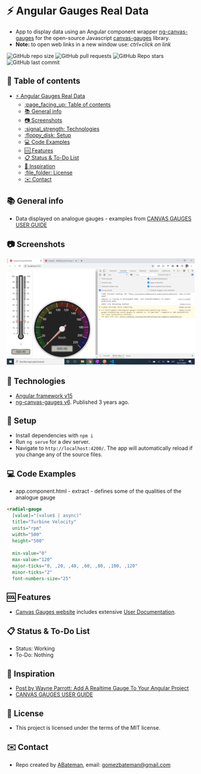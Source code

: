 # :zap: Angular Gauges Real Data

* App to display data using an Angular component wrapper [ng-canvas-gauges](https://www.npmjs.com/package/ng-canvas-gauges) for the open-source Javascript [canvas-gauges](https://canvas-gauges.com/) library.
* **Note:** to open web links in a new window use: _ctrl+click on link_

![GitHub repo size](https://img.shields.io/github/repo-size/AndrewJBateman/angular-gauges-realdata?style=plastic)
![GitHub pull requests](https://img.shields.io/github/issues-pr/AndrewJBateman/angular-gauges-realdata?style=plastic)
![GitHub Repo stars](https://img.shields.io/github/stars/AndrewJBateman/angular-gauges-realdata?style=plastic)
![GitHub last commit](https://img.shields.io/github/last-commit/AndrewJBateman/angular-gauges-realdata?style=plastic)

## :page_facing_up: Table of contents

* [:zap: Angular Gauges Real Data](#zap-angular-gauges-real-data)
  * [:page\_facing\_up: Table of contents](#page_facing_up-table-of-contents)
  * [:books: General info](#books-general-info)
  * [:camera: Screenshots](#camera-screenshots)
  * [:signal\_strength: Technologies](#signal_strength-technologies)
  * [:floppy\_disk: Setup](#floppy_disk-setup)
  * [:computer: Code Examples](#computer-code-examples)
  * [:cool: Features](#cool-features)
  * [:clipboard: Status \& To-Do List](#clipboard-status--to-do-list)
  * [:clap: Inspiration](#clap-inspiration)
  * [:file\_folder: License](#file_folder-license)
  * [:envelope: Contact](#envelope-contact)

## :books: General info

* Data displayed on analogue gauges - examples from [CANVAS GAUGES USER GUIDE](https://canvas-gauges.com/documentation/user-guide/)

## :camera: Screenshots

![Example screenshot](./img/gauges.png)

## :signal_strength: Technologies

* [Angular framework v15](https://angular.io/)
* [ng-canvas-gauges v6](https://www.npmjs.com/package/ng-canvas-gauges). Published 3 years ago.

## :floppy_disk: Setup

* Install dependencies with `npm i`
* Run `ng serve` for a dev server.
* Navigate to `http://localhost:4200/`. The app will automatically reload if you change any of the source files.

## :computer: Code Examples

* app.component.html - extract - defines some of the qualities of the analogue gauge

```html
<radial-gauge
  [value]="(value$ | async)"
  title="Turbine Velocity"
  units="rpm"
  width="500"
  height="500"

  min-value="0"
  max-value="120"
  major-ticks="0, ,20, ,40, ,60, ,80, ,100, ,120"
  minor-ticks="2"
  font-numbers-size="25"
```

## :cool: Features

* [Canvas Gauges website](https://canvas-gauges.com/) includes extensive [User Documentation](https://canvas-gauges.com/documentation/user-guide/).

## :clipboard: Status & To-Do List

* Status: Working
* To-Do: Nothing

## :clap: Inspiration

* [Post by Wayne Parrott: Add A Realtime Gauge To Your Angular Project](http://www.wayneparrott.com/add-a-realtime-gauge-to-your-angular-project/)
* [CANVAS GAUGES USER GUIDE](https://canvas-gauges.com/documentation/user-guide/)

## :file_folder: License

* This project is licensed under the terms of the MIT license.

## :envelope: Contact

* Repo created by [ABateman](https://github.com/AndrewJBateman), email: gomezbateman@gmail.com
